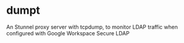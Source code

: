 # dumpt
An Stunnel proxy server with tcpdump, to monitor LDAP traffic when configured with Google Workspace Secure LDAP
